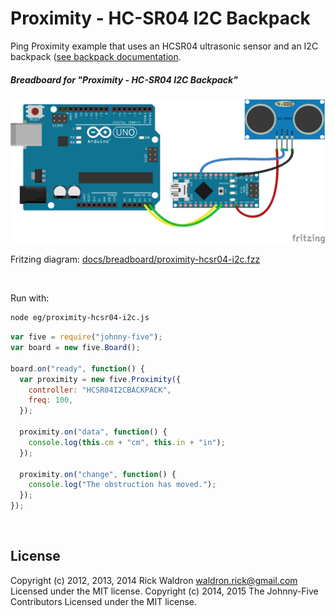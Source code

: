 <!--remove-start-->

# Proximity - HC-SR04 I2C Backpack

<!--remove-end-->


Ping Proximity example that uses an HCSR04 ultrasonic sensor and an I2C backpack ([see backpack documentation](https://github.com/ajfisher/nodebots-hcsr04).





##### Breadboard for "Proximity - HC-SR04 I2C Backpack"



![docs/breadboard/proximity-hcsr04-i2c.png](breadboard/proximity-hcsr04-i2c.png)<br>

Fritzing diagram: [docs/breadboard/proximity-hcsr04-i2c.fzz](breadboard/proximity-hcsr04-i2c.fzz)

&nbsp;




Run with:
```bash
node eg/proximity-hcsr04-i2c.js
```


```javascript
var five = require("johnny-five");
var board = new five.Board();

board.on("ready", function() {
  var proximity = new five.Proximity({
    controller: "HCSR04I2CBACKPACK",
    freq: 100,
  });

  proximity.on("data", function() {
    console.log(this.cm + "cm", this.in + "in");
  });

  proximity.on("change", function() {
    console.log("The obstruction has moved.");
  });
});

```








&nbsp;

<!--remove-start-->

## License
Copyright (c) 2012, 2013, 2014 Rick Waldron <waldron.rick@gmail.com>
Licensed under the MIT license.
Copyright (c) 2014, 2015 The Johnny-Five Contributors
Licensed under the MIT license.

<!--remove-end-->
